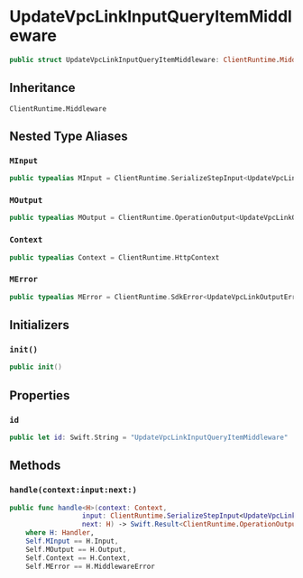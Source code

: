 # UpdateVpcLinkInputQueryItemMiddleware

``` swift
public struct UpdateVpcLinkInputQueryItemMiddleware: ClientRuntime.Middleware 
```

## Inheritance

`ClientRuntime.Middleware`

## Nested Type Aliases

### `MInput`

``` swift
public typealias MInput = ClientRuntime.SerializeStepInput<UpdateVpcLinkInput>
```

### `MOutput`

``` swift
public typealias MOutput = ClientRuntime.OperationOutput<UpdateVpcLinkOutputResponse>
```

### `Context`

``` swift
public typealias Context = ClientRuntime.HttpContext
```

### `MError`

``` swift
public typealias MError = ClientRuntime.SdkError<UpdateVpcLinkOutputError>
```

## Initializers

### `init()`

``` swift
public init() 
```

## Properties

### `id`

``` swift
public let id: Swift.String = "UpdateVpcLinkInputQueryItemMiddleware"
```

## Methods

### `handle(context:input:next:)`

``` swift
public func handle<H>(context: Context,
                  input: ClientRuntime.SerializeStepInput<UpdateVpcLinkInput>,
                  next: H) -> Swift.Result<ClientRuntime.OperationOutput<UpdateVpcLinkOutputResponse>, MError>
    where H: Handler,
    Self.MInput == H.Input,
    Self.MOutput == H.Output,
    Self.Context == H.Context,
    Self.MError == H.MiddlewareError
```
